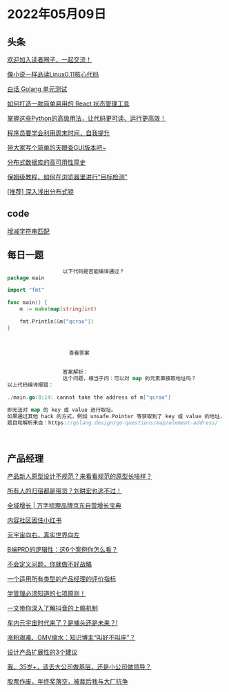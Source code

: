 # 2022年05月09日
## 头条

[欢迎加入读者圈子，一起交流！](https://toutiao.io/k/p6oew1f)

[像小说一样品读Linux0.11核心代码](https://toutiao.io/k/i4xyufr)

[白话 Golang 单元测试](https://toutiao.io/k/wgu15cl)

[如何打造一款简单易用的 React 状态管理工具](https://toutiao.io/k/kew0md8)

[掌握这些Python的高级用法，让代码更可读、运行更高效！](https://toutiao.io/k/uw8so4a)

[程序员要学会利用周末时间，自我提升](https://toutiao.io/k/4toqa3w)

[带大家写个简单的天眼查GUI版本吧~](https://toutiao.io/k/idsde7a)

[分布式数据库的高可用性简史](https://toutiao.io/k/k44qn9i)

[保姆级教程，如何在浏览器里进行“目标检测”](https://toutiao.io/k/bopnizp)

[[推荐] 深入浅出分布式锁](https://toutiao.io/k/957qnad)



## code

[增减字符串匹配](https://leetcode.cn/problems/di-string-match)



## 每日一题

```go
                  以下代码是否能编译通过？
package main

import "fmt"

func main() {
	m := make(map[string]int)

	fmt.Println(&m["qcrao"])
}


                  
                    查看答案
                  
                
                  答案解析：
                  这个问题，相当于问：可以对 map 的元素直接取地址吗？
以上代码编译报错：

./main.go:8:14: cannot take the address of m["qcrao"]

即无法对 map 的 key 或 value 进行取址。
如果通过其他 hack 的方式，例如 unsafe.Pointer 等获取到了 key 或 value 的地址，也不能长期持有，因为一旦发生扩容，key 和 value 的位置就会改变，之前保存的地址也就失效了。
题目和解析来自：https://golang.design/go-questions/map/element-address/

                
```


## 产品经理

[产品新人原型设计不规范？来看看规范的原型长啥样？](http://www.woshipm.com/open/5321970.html)

[所有人的归宿都是带货？刘畊宏也逃不过！](http://www.woshipm.com/it/5428561.html)

[全域增长 | 万字梳理品牌京东自营增长宝典](http://www.woshipm.com/operate/5428851.html)

[内容社区困住小红书](http://www.woshipm.com/it/5428557.html)

[元宇宙向右，真实世界向左](http://www.woshipm.com/it/5428550.html)

[B端PRD的逻辑性：这6个案例你怎么看？](http://www.woshipm.com/pmd/5428338.html)

[不会定义问题，你就做不好战略](http://www.woshipm.com/pmd/5428455.html)

[一个适用所有类型的产品经理的评价指标](http://www.woshipm.com/pmd/5427778.html)

[学管理必须知道的七项原则！](http://www.woshipm.com/pd/5406910.html)

[一文带你深入了解抖音的上瘾机制](http://www.woshipm.com/it/5428283.html)

[车内元宇宙时代来了？是噱头还是未来？!](http://www.woshipm.com/ai/5419490.html)

[涨粉艰难、GMV缩水：知识博主“叫好不叫座”？](http://www.woshipm.com/operate/5428449.html)

[设计产品扩展性的3个建议](http://www.woshipm.com/pd/5428412.html)

[我，35岁+，该去大公司做基层，还是小公司做领导？](http://www.woshipm.com/zhichang/5428607.html)

[股票作废，年终奖落空，被裁后我与大厂抗争](http://www.woshipm.com/it/5428602.html)


